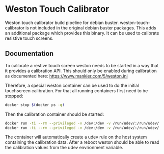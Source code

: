 # Weston Touch Calibrator

Weston touch calibrator build pipeline for debian buster. weston-touch-calibrator is not included in the original debian buster packages. This adds an additional package which provides this binary. It can be used to calibrate resistive touch screens.

## Documentation
To calibrate a restive touch screen weston needs to be started in a way that it provides a calibration API. This should only be enabled during calibration as documented here:
https://www.mankier.com/5/weston.ini

Therefore, a special weston container can be used to do the initial touchscreen calibration. For that all running containers first need to be stopped:
```bash
docker stop $(docker ps -q)
```
Then the calibration container should be started:

```bash
docker run -ti --rm --privileged -v /dev:/dev -v /run/udev/:/run/udev/ -v /etc/udev/rules.d:/etc/udev/rules.d arm32v7-debian-weston-touch-calibrator
docker run -ti --rm --privileged -v /dev:/dev -v /run/udev/:/run/udev/ -v /etc/udev/rules.d:/etc/udev/rules.d -e ACCEPT_FSL_EULA=1 arm64v8-debian-weston-touch-calibrator
```
The container will automatically create a udev rule on the host system containing the calibration data.  After a reboot weston should be able to read the calibration values from the udev envrionment variable.
